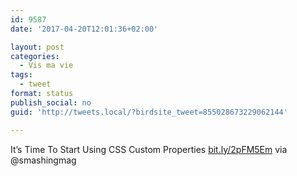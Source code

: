 ```yaml
---
id: 9587
date: '2017-04-20T12:01:36+02:00'

layout: post
categories:
  - Vis ma vie
tags:
  - tweet
format: status
publish_social: no
guid: 'http://tweets.local/?birdsite_tweet=855028673229062144'

---
```


It’s Time To Start Using CSS Custom Properties [bit.ly/2pFM5Em](http://bit.ly/2pFM5Em) via @smashingmag